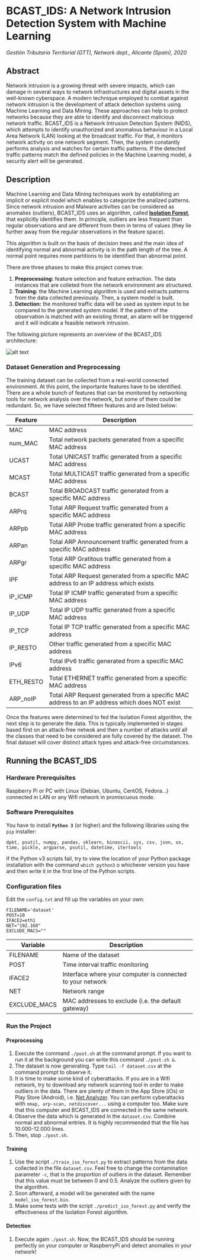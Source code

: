 # BCAST_IDS: A Network Intrusion Detection System with Machine Learning
*Gestión Tributaria Territorial (GTT), Network dept., Alicante (Spain), 2020*
## Abstract
Network intrusion is a growing threat with severe impacts, which can damage in several ways to network infrastructures and digital assets in the well-known cyberspace. A modern technique employed to combat against network intrusion is the development of attack detection systems using Machine Learning and Data Mining. These approaches can help to protect networks because they are able to identify and disconnect malicious network traffic. BCAST_IDS is a Network Intrusion Detection System (NIDS), which attempts to identify unauthorized and anomalous behaviour in a Local Area Network (LAN) looking at the broadcast traffic. For that, it monitors network activity on one network segment. Then, the system constantly performs analysis and watches for certain traffic patterns. If the detected traffic patterns match the defined policies in the Machine Learning model, a security alert will be generated.

## Description
Machine Learning and Data Mining techniques work by establishing an implicit or explicit model which enables to categorize the analized patterns. Since network intrusion and Malware activities can be considered as anomalies (outliers), BCAST_IDS uses an algorithm, called [**Isolation Forest**](https://scikit-learn.org/stable/modules/generated/sklearn.ensemble.IsolationForest.html), that explicitly identifies them. In principle, outliers are less frequent than regular observations and are different from them in terms of values (they lie further away from the regular observations in the feature space). 

This algorithm is built on the basis of decision trees and the main idea of identifying normal and abnormal activity is in the path length of the tree. A normal point requires more partitions to be identified than abnormal point. 

There are three phases to make this project comes true:
1. **Preprocessing:** feature selection and feature extraction. The data instances that are colleted from the network environment are structured.
2. **Training:** the Machine Learning algorithm is used and extracts patterns from the data collected previously. Then, a system model is built.
3. **Detection:** the monitored traffic data will be used as system input to be compared to the generated system model. If the pattern of the observation is matched with an existing threat, an alarm will be triggered and it will indicate a feasible network intrusion.

The following picture represents an overview of the BCAST_IDS architecture:

![alt text](https://user-images.githubusercontent.com/69505347/91721307-d89dd480-eb98-11ea-9655-6ba4da95e401.png)

### Dataset Generation and Preprocessing
The training dataset can be collected from a real-world connected environment. At this point, the importante features have to be identified. There are a whole bunch of features that can be monitored by networking tools for network analysis over the network, but some of them could be redundant. So, we have selected fifteen features and are listed below:

| Feature  | Description |
| ------------- | ------------- |
| MAC  | MAC address  |
| num_MAC  | Total network packets generated from a specific MAC address |
| UCAST  | Total UNICAST traffic generated from a specific MAC address |
| MCAST  | Total MULTICAST traffic generated from a specific MAC address  |
| BCAST  | Total BROADCAST traffic generated from a specific MAC address  |
| ARPrq  | Total ARP Request traffic generated from a specific MAC address  |
| ARPpb  | Total ARP Probe traffic generated from a specific MAC address  |
| ARPan  | Total ARP Announcement traffic generated from a specific MAC address  |
| ARPgr  | Total ARP Gratitous traffic generated from a specific MAC address  |
| IPF  | Total ARP Request generated from a specific MAC address to an IP address which exists   |
| IP_ICMP  | Total IP ICMP traffic generated from a specific MAC address  |
| IP_UDP  | Total IP UDP traffic generated from a specific MAC address  |
| IP_TCP  | Total IP TCP traffic generated from a specific MAC address  |
| IP_RESTO  | Other traffic generated from a specific MAC address  |
| IPv6  | Total IPv6 traffic generated from a specific MAC address  |
| ETH_RESTO  | Total ETHERNET traffic generated from a specific MAC address  |
| ARP_noIP  | Total ARP Request generated from a specific MAC address to an IP address which does NOT exist   |

Once the features were determined to fed the Isolation Forest algorithm, the next step is to generate the data. This is typically implemented in stages based first on an attack-free netwok and then a number of attacks until all the classes that need to be considered are fully covered by the dataset. The final dataset will cover distinct attack types and attack-free circumstances. 

## Running the BCAST_IDS
### Hardware Prerequisites
Raspberry Pi or PC with Linux (Debian, Ubuntu, CentOS, Fedora...) connected in LAN or any Wifi network in promiscuous mode.

### Software Prerequisites
You have to install **`Python 3`** (or higher) and the following libraries using the `pip` installer:

```
dpkt, psutil, numpy, pandas, sklearn, binascii, sys, csv, json, os, time, pickle, argparse, psutil, datetime, itertools 

```
If the Python v3 scripts fail, try to view the location of your Python package installation with the command `which python3` o whichever version you have and then write it in the first line of the Python scripts.

### Configuration files
Edit the `config.txt` and fill up the variables on your own:
```
FILENAME='dataset'
POST=10
IFACE2=eth1
NET="192.168"
EXCLUDE_MACS=""
```
| Variable  | Description |
| ------------- | ------------- |
| FILENAME  | Name of the dataset  |
| POST  | Time interval traffic monitoring  |
| IFACE2  | Interface where your computer is connected to your network  |
| NET  | Network range  |
| EXCLUDE_MACS  | MAC addresses to exclude (i.e. the default gateway)  |

### Run the Project
#### Preprocessing
1. Execute the command `./post.sh` at the command prompt. If you want to run it at the background you can write this command `./post.sh &`.
2. The dataset is now generating. Type `tail -f dataset.csv` at the command prompt to observe it. 
3. It is time to make some kind of cyberattacks. If you are in a Wifi network, try to download any network scanning tool in order to make outliers in the data. There are plenty of them in the App Store (iOs) or Play Store (Android), i.e. [Net Analyzer](https://play.google.com/store/apps/details?id=net.techet.netanalyzerlite.an&hl=es_419). You can perform cyberattacks with `nmap, arp-scan, netdiscover...` using a computer too. Make sure that this computer and BCAST_IDS are connected in the same network.
4. Observe the data which is generated in the `dataset.csv`. Combine normal and abnormal entries. It is highly recommended that the file has 10.000-12.000 lines.
5. Then, stop `./post.sh`.

#### Training
1. Use the script `./train_iso_forest.py` to extract patterns from the data collected in the file `dataset.csv`. Feel free to change the contamination parameter `-c`, that is the proportion of outliers in the dataset. Remember that this value must be between 0 and 0.5. Analyze the outliers given by the algorithm.
2. Soon afterward, a model will be generated with the name `model_iso_forest.bin`.
3. Make some tests with the script `./predict_iso_forest.py` and verify the effectiveness of the Isolation Forest algorithm.

#### Detection
1. Execute again `./post.sh`. Now, the BCAST_IDS should be running perfectly on your computer or RaspberryPi and detect anomalies in your network!
